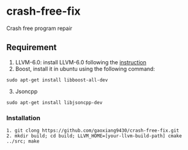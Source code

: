 # crash-free-fix
Crash free program repair

## Requirement

1. LLVM-6.0: install LLVM-6.0 following the [instruction](https://llvm.org/docs/GettingStarted.html)
2. Boost, install it in ubuntu using the following command:
```
sudo apt-get install libboost-all-dev
```
3. Jsoncpp
```
sudo apt-get install libjsoncpp-dev
```

### Installation
```
1. git clong https://github.com/gaoxiang9430/crash-free-fix.git
2. mkdir build; cd build; LLVM_HOME=[your-llvm-build-path] cmake ../src; make
```
